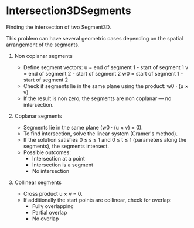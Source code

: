 # Intersection3DSegments
Finding the intersection of two Segment3D.

This problem can have several geometric cases depending on the spatial arrangement of the segments.

1. Non coplanar segments 
   - Define segment vectors:
       u = end of segment 1 - start of segment 1
       v = end of segment 2 - start of segment 2
       w0 = start of segment 1 - start of segment 2
   - Check if segments lie in the same plane using the product:
       w0 · (u × v)
   - If the result is non zero, the segments are non coplanar — no intersection.

2. Coplanar segments
   - Segments lie in the same plane (w0 · (u × v) = 0).
   - To find intersection, solve the linear system (Cramer's method).
   - If the solution satisfies 0 ≤ s ≤ 1 and 0 ≤ t ≤ 1 (parameters along the segments), the segments intersect.
   - Possible outcomes:
       * Intersection at a point
       * Intersection is a segment
       * No intersection

3. Collinear segments
   - Cross product u × v = 0.
   - If additionally the start points are collinear, check for overlap:
       * Fully overlapping
       * Partial overlap 
       * No overlap